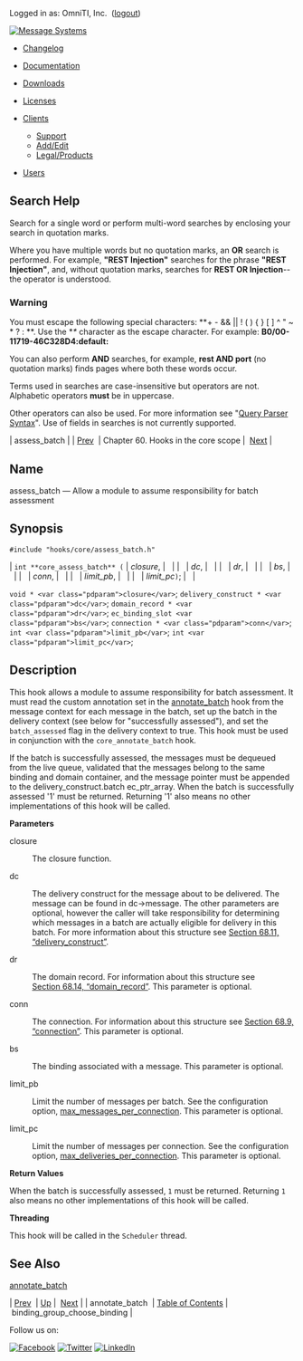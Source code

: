 Logged in as: OmniTI, Inc.  ([logout](https://support.messagesystems.com/logout.php))

[![Message Systems](https://support.messagesystems.com/images/ms-white205.png)](https://support.messagesystems.com/start.php) 

*   [Changelog](https://support.messagesystems.com/start.php?show=changelog)
*   [Documentation](https://support.messagesystems.com/docs/)
*   [Downloads](https://support.messagesystems.com/start.php)

*   [Licenses](https://support.messagesystems.com/license_summary.php)
*   <a href="">Clients</a>
    *   [Support](https://support.messagesystems.com/cs.php)
    *   [Add/Edit](https://support.messagesystems.com/edit_client.php)
    *   [Legal/Products](https://support.messagesystems.com/edit_products.php)
*   [Users](https://support.messagesystems.com/edit_customer.php)

## Search Help

Search for a single word or perform multi-word searches by enclosing your search in quotation marks.

Where you have multiple words but no quotation marks, an **OR** search is performed. For example, **"REST Injection"** searches for the phrase **"REST Injection"**, and, without quotation marks, searches for **REST OR Injection**--the operator is understood.

### Warning

You must escape the following special characters: **+ - && || ! ( ) { } [ ] ^ " ~ * ? : \**. Use the **\** character as the escape character. For example: **B0/00-11719-46C328D4\:default\:**

You can also perform **AND** searches, for example, **rest AND port** (no quotation marks) finds pages where both these words occur.

Terms used in searches are case-insensitive but operators are not. Alphabetic operators **must** be in uppercase.

Other operators can also be used. For more information see "[Query Parser Syntax](https://lucene.apache.org/core/old_versioned_docs/versions/3_0_0/queryparsersyntax.html)". Use of fields in searches is not currently supported.

| assess_batch |
| [Prev](hooks.core.annotate_batch.php)  | Chapter 60. Hooks in the core scope |  [Next](hooks.core.binding_group_choose_binding.php) |

<a name="hooks.core.assess_batch"></a>
## Name

assess_batch — Allow a module to assume responsibility for batch assessment

## Synopsis

`#include "hooks/core/assess_batch.h"`

| `int **core_assess_batch** (` | <var class="pdparam">closure</var>, |   |
|   | <var class="pdparam">dc</var>, |   |
|   | <var class="pdparam">dr</var>, |   |
|   | <var class="pdparam">bs</var>, |   |
|   | <var class="pdparam">conn</var>, |   |
|   | <var class="pdparam">limit_pb</var>, |   |
|   | <var class="pdparam">limit_pc</var>`)`; |   |

`void * <var class="pdparam">closure</var>`;
`delivery_construct * <var class="pdparam">dc</var>`;
`domain_record * <var class="pdparam">dr</var>`;
`ec_binding_slot <var class="pdparam">bs</var>`;
`connection * <var class="pdparam">conn</var>`;
`int <var class="pdparam">limit_pb</var>`;
`int <var class="pdparam">limit_pc</var>`;<a name="idp18180144"></a>
## Description

This hook allows a module to assume responsibility for batch assessment. It must read the custom annotation set in the [annotate_batch](hooks.core.annotate_batch.php "annotate_batch") hook from the message context for each message in the batch, set up the batch in the delivery context (see below for "successfully assessed"), and set the `batch_assessed` flag in the delivery context to true. This hook must be used in conjunction with the `core_annotate_batch` hook.

If the batch is successfully assessed, the messages must be dequeued from the live queue, validated that the messages belong to the same binding and domain container, and the message pointer must be appended to the delivery_construct.batch ec_ptr_array. When the batch is successfully assessed '1' must be returned. Returning '1' also means no other implementations of this hook will be called.

**Parameters**

<dl class="variablelist">

<dt>closure</dt>

<dd>

The closure function.

</dd>

<dt>dc</dt>

<dd>

The delivery construct for the message about to be delivered. The message can be found in dc->message. The other parameters are optional, however the caller will take responsibility for determining which messages in a batch are actually eligible for delivery in this batch. For more information about this structure see [Section 68.11, “delivery_construct”](structs.delivery_construct.php "68.11. delivery_construct").

</dd>

<dt>dr</dt>

<dd>

The domain record. For information about this structure see [Section 68.14, “domain_record”](structs.domain_record.php "68.14. domain_record"). This parameter is optional.

</dd>

<dt>conn</dt>

<dd>

The connection. For information about this structure see [Section 68.9, “connection”](structs.connection.php "68.9. connection"). This parameter is optional.

</dd>

<dt>bs</dt>

<dd>

The binding associated with a message. This parameter is optional.

</dd>

<dt>limit_pb</dt>

<dd>

Limit the number of messages per batch. See the configuration option, [max_messages_per_connection](https://support.messagesystems.com/docs/web-ref/conf.ref.max_recipients_per_connection.php). This parameter is optional.

</dd>

<dt>limit_pc</dt>

<dd>

Limit the number of messages per connection. See the configuration option, [max_deliveries_per_connection](https://support.messagesystems.com/docs/web-ref/conf.ref.max_deliveries_per_connection.php). This parameter is optional.

</dd>

</dl>

**Return Values**

When the batch is successfully assessed, `1` must be returned. Returning `1` also means no other implementations of this hook will be called.

**Threading**

This hook will be called in the `Scheduler` thread.

<a name="idp17335824"></a>
## See Also

[annotate_batch](hooks.core.annotate_batch.php "annotate_batch")

| [Prev](hooks.core.annotate_batch.php)  | [Up](hooks.core.php) |  [Next](hooks.core.binding_group_choose_binding.php) |
| annotate_batch  | [Table of Contents](index.php) |  binding_group_choose_binding |

Follow us on:

[![Facebook](https://support.messagesystems.com/images/icon-facebook.png)](http://www.facebook.com/messagesystems) [![Twitter](https://support.messagesystems.com/images/icon-twitter.png)](http://twitter.com/#!/MessageSystems) [![LinkedIn](https://support.messagesystems.com/images/icon-linkedin.png)](http://www.linkedin.com/company/message-systems)